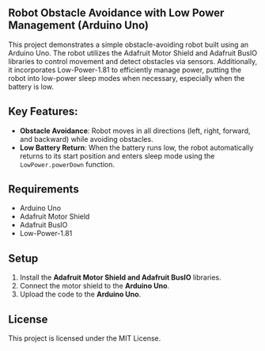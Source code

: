 ## Robot Obstacle Avoidance with Low Power Management (Arduino Uno)

This project demonstrates a simple obstacle-avoiding robot built using an Arduino Uno. The robot utilizes the Adafruit Motor Shield and Adafruit BusIO libraries to control movement and detect obstacles via sensors. Additionally, it incorporates Low-Power-1.81 to efficiently manage power, putting the robot into low-power sleep modes when necessary, especially when the battery is low.

## Key Features:
- **Obstacle Avoidance**: Robot moves in all directions (left, right, forward, and backward) while avoiding obstacles.
- **Low Battery Return**: When the battery runs low, the robot automatically returns to its start position and enters sleep mode using the `LowPower.powerDown` function.

## Requirements

- Arduino Uno
- Adafruit Motor Shield
- Adafruit BusIO
- Low-Power-1.81

## Setup

1. Install the **Adafruit Motor Shield and Adafruit BusIO** libraries.
2. Connect the motor shield to the **Arduino Uno**.
3. Upload the code to the **Arduino Uno**.

## License

This project is licensed under the MIT License.
